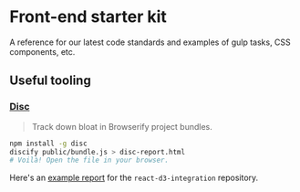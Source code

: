 Front-end starter kit
=====================

A reference  for our latest code standards and examples of gulp tasks, CSS components, etc.

## Useful tooling

### [Disc](http://hughsk.io/disc/)

> Track down bloat in Browserify project bundles.

```sh
npm install -g disc
discify public/bundle.js > disc-report.html
# Voilà! Open the file in your browser.
```

Here's an [example report](https://springload.github.io/react-d3-integration/disc-report.html) for the `react-d3-integration` repository.

